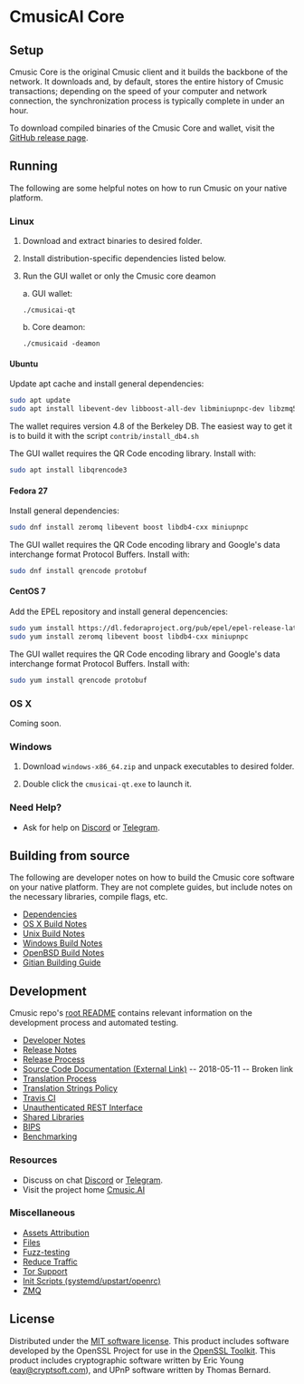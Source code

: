 CmusicAI Core
==============

Setup
---------------------
Cmusic Core is the original Cmusic client and it builds the backbone of the network. It downloads and, by default, stores the entire history of Cmusic transactions; depending on the speed of your computer and network connection, the synchronization process is typically complete in under an hour.

To download compiled binaries of the Cmusic Core and wallet, visit the [GitHub release page](https://github.com/CMUSICAI/Cmusic/releases).

Running
---------------------
The following are some helpful notes on how to run Cmusic on your native platform.

### Linux

1) Download and extract binaries to desired folder.

2) Install distribution-specific dependencies listed below.

3) Run the GUI wallet or only the Cmusic core deamon

   a. GUI wallet:

   `./cmusicai-qt`

   b. Core deamon:

   `./cmusicaid -deamon`

#### Ubuntu

Update apt cache and install general dependencies:

```bash
sudo apt update
sudo apt install libevent-dev libboost-all-dev libminiupnpc-dev libzmq5 software-properties-common
```

The wallet requires version 4.8 of the Berkeley DB. The easiest way to get it is to build it with the script `contrib/install_db4.sh`


The GUI wallet requires the QR Code encoding library. Install with:
```bash
sudo apt install libqrencode3
```

#### Fedora 27

Install general dependencies:
```bash
sudo dnf install zeromq libevent boost libdb4-cxx miniupnpc
```

The GUI wallet requires the QR Code encoding library and Google's data interchange format Protocol Buffers. Install with:
```bash
sudo dnf install qrencode protobuf
```

#### CentOS 7

Add the EPEL repository and install general depencencies:

```bash
sudo yum install https://dl.fedoraproject.org/pub/epel/epel-release-latest-7.noarch.rpm
sudo yum install zeromq libevent boost libdb4-cxx miniupnpc
```

The GUI wallet requires the QR Code encoding library and Google's data interchange format Protocol Buffers. Install with:
```bash
sudo yum install qrencode protobuf
```

### OS X

Coming soon.

### Windows

1) Download `windows-x86_64.zip` and unpack executables to desired folder.

2) Double click the `cmusicai-qt.exe` to launch it.

### Need Help?

- Ask for help on [Discord](https://discord.gg/EanhmGKxcg) or [Telegram](https://t.me/CmusicAI).

Building from source
---------------------
The following are developer notes on how to build the Cmusic core software on your native platform. They are not complete guides, but include notes on the necessary libraries, compile flags, etc.

- [Dependencies](https://github.com/CMUSICAI/Cmusic/tree/master/doc/dependencies.md)
- [OS X Build Notes](https://github.com/CMUSICAI/Cmusic/tree/master/doc/build-osx.md)
- [Unix Build Notes](https://github.com/CMUSICAI/Cmusic/tree/master/doc/build-unix.md)
- [Windows Build Notes](https://github.com/CMUSICAI/Cmusic/tree/master/doc/build-windows.md)
- [OpenBSD Build Notes](https://github.com/CMUSICAI/Cmusic/tree/master/doc/build-openbsd.md)
- [Gitian Building Guide](https://github.com/CMUSICAI/Cmusic/tree/master/doc/gitian-building.md)

Development
---------------------
Cmusic repo's [root README](https://github.com/CMUSICAI/Cmusic/blob/master/README.md) contains relevant information on the development process and automated testing.

- [Developer Notes](https://github.com/CMUSICAI/Cmusic/blob/master/doc/developer-notes.md)
- [Release Notes](https://github.com/CMUSICAI/Cmusic/blob/master/doc/release-notes.md)
- [Release Process](https://github.com/CMUSICAI/Cmusic/blob/master/doc/release-process.md)
- [Source Code Documentation (External Link)](https://dev.visucore.com/cmusicai/doxygen/) -- 2018-05-11 -- Broken link
- [Translation Process](https://github.com/CMUSICAI/Cmusic/blob/master/doc/translation_process.md)
- [Translation Strings Policy](https://github.com/CMUSICAI/Cmusic/blob/master/doc/translation_strings_policy.md)
- [Travis CI](https://github.com/CMUSICAI/Cmusic/blob/master/doc/travis-ci.md)
- [Unauthenticated REST Interface](https://github.com/CMUSICAI/Cmusic/blob/master/doc/REST-interface.md)
- [Shared Libraries](https://github.com/CMUSICAI/Cmusic/blob/master/doc/shared-libraries.md)
- [BIPS](https://github.com/CMUSICAI/Cmusic/blob/master/doc/bips.md)
- [Benchmarking](https://github.com/CMUSICAI/Cmusic/blob/master/doc/benchmarking.md)

### Resources
- Discuss on chat [Discord](https://discord.gg/EanhmGKxcg) or [Telegram](https://t.me/CmusicAI).
- Visit the project home [Cmusic.AI](https://cmusic.ai)

### Miscellaneous
- [Assets Attribution](https://github.com/CMUSICAI/Cmusic/blob/master/doc/assets-attribution.md)
- [Files](https://github.com/CMUSICAI/Cmusic/blob/master/doc/files.md)
- [Fuzz-testing](https://github.com/CMUSICAI/Cmusic/blob/master/doc/fuzzing.md)
- [Reduce Traffic](https://github.com/CMUSICAI/Cmusic/blob/master/doc/reduce-traffic.md)
- [Tor Support](https://github.com/CMUSICAI/Cmusic/blob/master/doc/tor.md)
- [Init Scripts (systemd/upstart/openrc)](https://github.com/CMUSICAI/Cmusic/blob/master/doc/init.md)
- [ZMQ](https://github.com/CMUSICAI/Cmusic/blob/master/doc/zmq.md)

License
---------------------
Distributed under the [MIT software license](https://github.com/CMUSICAI/Cmusic/blob/master/COPYING).
This product includes software developed by the OpenSSL Project for use in the [OpenSSL Toolkit](https://www.openssl.org/). This product includes
cryptographic software written by Eric Young ([eay@cryptsoft.com](mailto:eay@cryptsoft.com)), and UPnP software written by Thomas Bernard.
